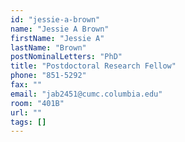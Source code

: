 ```yaml
---
id: "jessie-a-brown"
name: "Jessie A Brown"
firstName: "Jessie A"
lastName: "Brown"
postNominalLetters: "PhD"
title: "Postdoctoral Research Fellow"
phone: "851-5292"
fax: ""
email: "jab2451@cumc.columbia.edu"
room: "401B"
url: ""
tags: []
---
```


